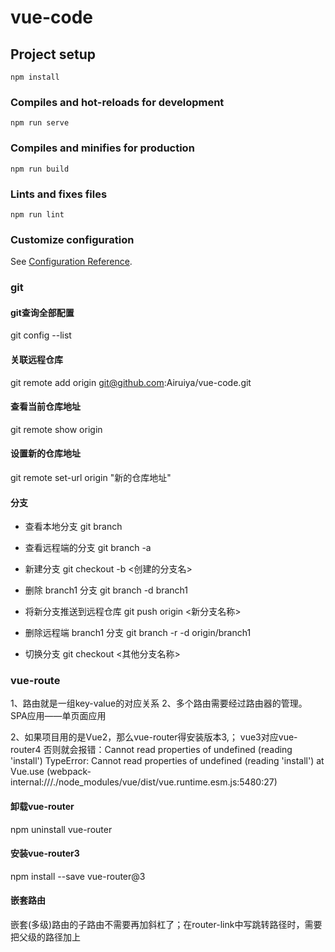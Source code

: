 # vue-code

## Project setup
```
npm install
```

### Compiles and hot-reloads for development
```
npm run serve
```

### Compiles and minifies for production
```
npm run build
```

### Lints and fixes files
```
npm run lint
```

### Customize configuration
See [Configuration Reference](https://cli.vuejs.org/config/).

### git 
#### git查询全部配置
git config --list

#### 关联远程仓库
git remote add origin git@github.com:Airuiya/vue-code.git

#### 查看当前仓库地址
git remote show origin

#### 设置新的仓库地址
git remote set-url origin "新的仓库地址"

#### 分支
- 查看本地分支
git branch

- 查看远程端的分支
git branch -a

- 新建分支 
git checkout -b <创建的分支名>

- 删除  branch1  分支
git branch -d branch1

- 将新分支推送到远程仓库
git push origin <新分支名称>

- 删除远程端 branch1 分支 
git branch -r -d origin/branch1

- 切换分支
git checkout <其他分支名称>

### vue-route
1、路由就是一组key-value的对应关系 2、多个路由需要经过路由器的管理。
SPA应用——单页面应用

2、如果项目用的是Vue2，那么vue-router得安装版本3,；
   vue3对应vue-router4
否则就会报错：Cannot read properties of undefined (reading 'install')
TypeError: Cannot read properties of undefined (reading 'install')
    at Vue.use (webpack-internal:///./node_modules/vue/dist/vue.runtime.esm.js:5480:27)

#### 卸载vue-router 
npm uninstall vue-router

#### 安装vue-router3
npm install --save vue-router@3

#### 嵌套路由
嵌套(多级)路由的子路由不需要再加斜杠了；在router-link中写跳转路径时，需要把父级的路径加上
